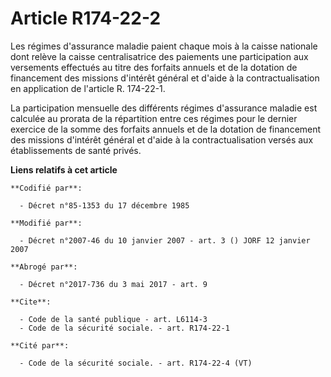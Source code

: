 # Article R174-22-2

Les régimes d'assurance maladie paient chaque mois à la caisse nationale dont relève la caisse centralisatrice des paiements
une participation aux versements effectués au titre des forfaits annuels et de la dotation de financement des missions
d'intérêt général et d'aide à la contractualisation en application de l'article R. 174-22-1.

La participation mensuelle des différents régimes d'assurance maladie est calculée au prorata de la répartition entre ces
régimes pour le dernier exercice de la somme des forfaits annuels et de la dotation de financement des missions d'intérêt
général et d'aide à la contractualisation versés aux établissements de santé privés.

**Liens relatifs à cet article**

	**Codifié par**:

	  - Décret n°85-1353 du 17 décembre 1985

	**Modifié par**:

	  - Décret n°2007-46 du 10 janvier 2007 - art. 3 () JORF 12 janvier 2007

	**Abrogé par**:

	  - Décret n°2017-736 du 3 mai 2017 - art. 9

	**Cite**:

	  - Code de la santé publique - art. L6114-3
	  - Code de la sécurité sociale. - art. R174-22-1

	**Cité par**:

	  - Code de la sécurité sociale. - art. R174-22-4 (VT)
